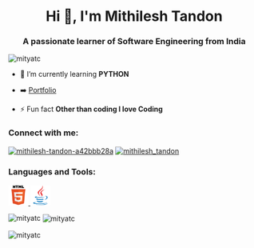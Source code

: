 <h1 align="center">Hi 👋, I'm Mithilesh Tandon</h1>
<h3 align="center">A passionate learner of Software Engineering from India</h3>

<p align="left"> <img src="https://komarev.com/ghpvc/?username=mityatc&label=Profile%20views&color=0e75b6&style=flat" alt="mityatc" /> </p>

- 🌱 I’m currently learning **PYTHON**

- ➡️ [Portfolio](https://mithileshtandon.netlify.app/)

- ⚡ Fun fact **Other than coding I love Coding**

<h3 align="left">Connect with me:</h3>
<p align="left">
<a href="https://linkedin.com/in/mithilesh-tandon-a42bbb28a" target="blank"><img align="center" src="https://raw.githubusercontent.com/rahuldkjain/github-profile-readme-generator/master/src/images/icons/Social/linked-in-alt.svg" alt="mithilesh-tandon-a42bbb28a" height="30" width="40" /></a>
<a href="https://instagram.com/mithilesh_tandon" target="blank"><img align="center" src="https://raw.githubusercontent.com/rahuldkjain/github-profile-readme-generator/master/src/images/icons/Social/instagram.svg" alt="mithilesh_tandon" height="30" width="40" /></a>
</p>

<h3 align="left">Languages and Tools:</h3>
<p align="left"> <a href="https://www.w3.org/html/" target="_blank" rel="noreferrer"> <img src="https://raw.githubusercontent.com/devicons/devicon/master/icons/html5/html5-original-wordmark.svg" alt="html5" width="40" height="40"/> </a> <a href="https://www.java.com" target="_blank" rel="noreferrer"> <img src="https://raw.githubusercontent.com/devicons/devicon/master/icons/java/java-original.svg" alt="java" width="40" height="40"/> </a> </p>

<p><img align="left" src="https://github-readme-stats.vercel.app/api/top-langs?username=mityatc&show_icons=true&locale=en&layout=compact" alt="mityatc" /></p>

<p>&nbsp;<img align="center" src="https://github-readme-stats.vercel.app/api?username=mityatc&show_icons=true&locale=en" alt="mityatc" /></p>

<p><img align="center" src="https://github-readme-streak-stats.herokuapp.com/?user=mityatc&" alt="mityatc" /></p>
